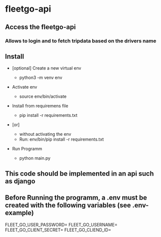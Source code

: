 # fleetgo-api

## Access the fleetgo-api

### Allows to login and to fetch tripdata based on the drivers name


## Install

- [optional] Create a new virtual env
  - python3 -m venv env
- Activate env
  - source env/bin/activate
- Install from requiremens file
  - pip install -r requirements.txt 
 
- [or]
  - without activating the env
  - Run:
    env/bin/pip install -r requirements.txt
    
- Run Programm
  - python main.py
  
  
## This code should be implemented in an api such as django

## Before Running the programm, a .env must be created with the following variables (see .env-example)
FLEET_GO_USER_PASSWORD=
FLEET_GO_USERNAME=
FLEET_GO_CLIENT_SECRET=
FLEET_GO_CLIEND_ID=

